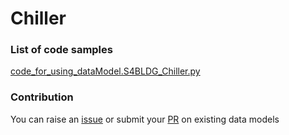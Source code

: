 # Chiller

### List of code samples 

<!-- 50-List of code -->

<!-- [code entry](link) -->
[code_for_using_dataModel.S4BLDG_Chiller.py](https://github.com/smart-data-models/dataModel.S4BLDG/blob/master/Chiller/code/code_for_using_dataModel.S4BLDG_Chiller.py)


<!-- /50-List of code -->

### Contribution
You can raise an [issue](https://github.com/smart-data-models/dataModel.S4BLDG/issues) or submit your [PR](https://github.com/smart-data-models/dataModel.S4BLDG/pulls) on existing data models
